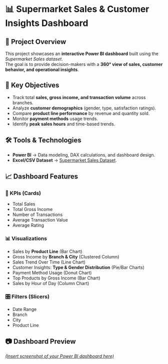 # 📊 Supermarket Sales & Customer Insights Dashboard

## 📌 Project Overview
This project showcases an **interactive Power BI dashboard** built using the *Supermarket Sales dataset*.  
The goal is to provide decision-makers with a **360° view of sales, customer behavior, and operational insights**.

## 🎯 Key Objectives
- Track total **sales, gross income, and transaction volume** across branches.
- Analyze **customer demographics** (gender, type, satisfaction ratings).
- Compare **product line performance** by revenue and quantity sold.
- Monitor **payment methods** usage trends.
- Identify **peak sales hours** and time-based trends.

## 🛠️ Tools & Technologies
- **Power BI** → Data modeling, DAX calculations, and dashboard design.  
- **Excel/CSV Dataset** → [Supermarket Sales Dataset](./supermarket_sales%20-%20Sheet1.csv).  

## 📈 Dashboard Features
### 🔑 KPIs (Cards)
- Total Sales  
- Total Gross Income  
- Number of Transactions  
- Average Transaction Value  
- Average Rating  

### 📊 Visualizations
- Sales by **Product Line** (Bar Chart)  
- Gross Income by **Branch & City** (Clustered Column)  
- Sales Trend Over Time (Line Chart)  
- Customer Insights: **Type & Gender Distribution** (Pie/Bar Charts)  
- Payment Method Usage (Donut Chart)  
- Top Products by Gross Income (Bar Chart)  
- Sales by Hour of Day (Column Chart)  

### 🎛️ Filters (Slicers)
- Date Range  
- Branch  
- City  
- Product Line  


## 📷 Dashboard Preview
[*(Insert screenshot of your Power BI dashboard here)* ](https://github.com/wijdenmediouni1/Supermarket-Sales/commit/99280ed8d35d7c6976a31ecbb1010c965873cb7d) 


